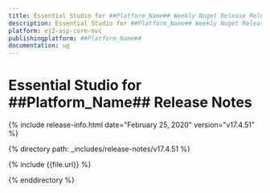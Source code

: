```yaml
---
title: Essential Studio for ##Platform_Name## Weekly Nuget Release Release Notes  
description: Essential Studio for ##Platform_Name## Weekly Nuget Release Release Notes  
platform: ej2-asp-core-mvc
publishingplatform: ##Platform_Name##
documentation: ug
---
```


# Essential Studio for  ##Platform_Name##  Release Notes  

{% include release-info.html date="February 25, 2020"   version="v17.4.51"  %} 

{% directory path: _includes/release-notes/v17.4.51 %}

{% include {{file.url}} %}

{% enddirectory %}
